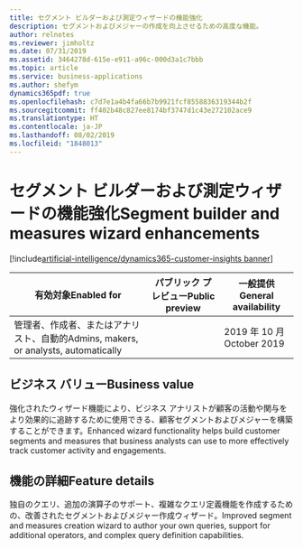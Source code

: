 ```yaml
---
title: セグメント ビルダーおよび測定ウィザードの機能強化
description: セグメントおよびメジャーの作成を向上させるための高度な機能。
author: relnotes
ms.reviewer: jimholtz
ms.date: 07/31/2019
ms.assetid: 3464278d-615e-e911-a96c-000d3a1c7bbb
ms.topic: article
ms.service: business-applications
ms.author: shefym
dynamics365pdf: true
ms.openlocfilehash: c7d7e1a4b4fa66b7b9921fcf8558836319344b2f
ms.sourcegitcommit: ff402b48c827ee8174bf3747d1c43e272102ace9
ms.translationtype: HT
ms.contentlocale: ja-JP
ms.lasthandoff: 08/02/2019
ms.locfileid: "1848013"
---
```

# <a name="segment-builder-and-measures-wizard-enhancements"></a><span data-ttu-id="f72a9-103">セグメント ビルダーおよび測定ウィザードの機能強化</span><span class="sxs-lookup"><span data-stu-id="f72a9-103">Segment builder and measures wizard enhancements</span></span>
[!include[artificial-intelligence/dynamics365-customer-insights banner](../includes/artificial-intelligence/dynamics365-customer-insights.md)]

| <span data-ttu-id="f72a9-104">有効対象</span><span class="sxs-lookup"><span data-stu-id="f72a9-104">Enabled for</span></span>    |  <span data-ttu-id="f72a9-105">パブリック プレビュー</span><span class="sxs-lookup"><span data-stu-id="f72a9-105">Public preview</span></span> | <span data-ttu-id="f72a9-106">一般提供</span><span class="sxs-lookup"><span data-stu-id="f72a9-106">General availability</span></span> | 
| ---------- | ---------- |---------- |
|<span data-ttu-id="f72a9-107">管理者、作成者、またはアナリスト、自動的</span><span class="sxs-lookup"><span data-stu-id="f72a9-107">Admins, makers, or analysts, automatically</span></span>|| <span data-ttu-id="f72a9-108">2019 年 10 月</span><span class="sxs-lookup"><span data-stu-id="f72a9-108">October 2019</span></span>|


## <a name="business-value"></a><span data-ttu-id="f72a9-109">ビジネス バリュー</span><span class="sxs-lookup"><span data-stu-id="f72a9-109">Business value</span></span>
<!-- bv start -->
<span data-ttu-id="f72a9-110">強化されたウィザード機能により、ビジネス アナリストが顧客の活動や関与をより効果的に追跡するために使用できる、顧客セグメントおよびメジャーを構築することができます。</span><span class="sxs-lookup"><span data-stu-id="f72a9-110">Enhanced wizard functionality helps build customer segments and measures that business analysts can use to more effectively track customer activity and engagements.</span></span>

<!-- bv end -->



## <a name="feature-details"></a><span data-ttu-id="f72a9-111">機能の詳細</span><span class="sxs-lookup"><span data-stu-id="f72a9-111">Feature details</span></span>
<!--feature detail start -->
<span data-ttu-id="f72a9-112">独自のクエリ、追加の演算子のサポート、複雑なクエリ定義機能を作成するための、改善されたセグメントおよびメジャー作成ウィザード。</span><span class="sxs-lookup"><span data-stu-id="f72a9-112">Improved segment and measures creation wizard to author your own queries, support for additional operators, and complex query definition capabilities.</span></span>
<!--feature detail end -->











